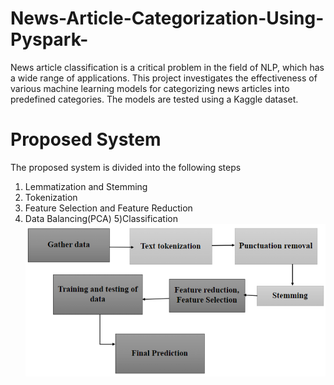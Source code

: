 # News-Article-Categorization-Using-Pyspark-
 News article classification is a critical problem  in the field of NLP, which  has a wide range of applications. This project investigates the effectiveness of  various machine learning models for categorizing news  articles into predefined categories. The models are tested using a Kaggle dataset.
 # Proposed System
 The proposed system is divided into the following steps 
1) Lemmatization and Stemming 
2) Tokenization 
3) Feature Selection and Feature Reduction 
4) Data Balancing(PCA) 
5)Classification
![alt text](proposed-system/img.png)
